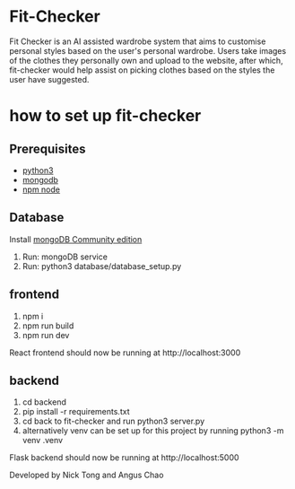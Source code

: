 # Fit-Checker

Fit Checker is an AI assisted wardrobe system that aims to customise personal styles based on the user's personal wardrobe. Users take images of the clothes they personally own and upload to the website, after which, fit-checker would help assist on picking clothes based on the styles the user have suggested.

# how to set up fit-checker

## Prerequisites
- [python3](https://www.python.org/downloads/)
- [mongodb](https://www.mongodb.com/docs/manual/administration/install-community/)
- [npm node](https://docs.npmjs.com/downloading-and-installing-node-js-and-npm)

## Database
Install [mongoDB Community edition](https://www.mongodb.com/docs/manual/tutorial/install-mongodb-on-windows/) 
1. Run: mongoDB service
2. Run: python3 database/database_setup.py

## frontend
1. npm i
2. npm run build
3. npm run dev

React frontend should now be running at http://localhost:3000

## backend
1. cd backend
2. pip install -r requirements.txt
3. cd back to fit-checker and run python3 server.py
4. alternatively venv can be set up for this project by running python3 -m venv .venv

Flask backend should now be running at http://localhost:5000

Developed by Nick Tong and Angus Chao
